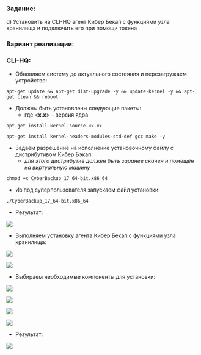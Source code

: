 ### Задание:

d) Установить на CLI-HQ агент Кибер Бекап с функциями узла хранилища и подключить его при помощи токена

### Вариант реализации:

### CLI-HQ:

- Обновляем систему до актуального состояния и перезагружаем устройство:

```
apt-get update && apt-get dist-upgrade -y && update-kernel -y && apt-get clean && reboot
```

- Должны быть установлены следующие пакеты:
    - где <**x.x**> – версия ядра

```
apt-get install kernel-source-<x.x>
```

```
apt-get install kernel-headers-modules-std-def gcc make -y
```

- Задаём разрешение на исполнение установочному файлу с дистрибутивом Кибер Бэкап:
    - _для этого дистрибутив должен быть заранее скачен и помещён на виртуальную машину_

```
chmod +x CyberBackup_17_64-bit.x86_64
```

- Из под суперпользователя запускаем файл установки:

```
./CyberBackup_17_64-bit.x86_64
```

- Результат:

![](https://sysahelper.ru/pluginfile.php/863/mod_page/content/6/image%20%2819%29.png)

- Выполняем установку агента Кибер Бекап с функциями узла хранилища:

![](https://sysahelper.ru/pluginfile.php/863/mod_page/content/6/image%20%2820%29.png)

![](https://sysahelper.ru/pluginfile.php/863/mod_page/content/6/image%20%2821%29.png)

- Выбираем необходимые компоненты для установки:

![](https://sysahelper.ru/pluginfile.php/863/mod_page/content/6/image%20%2822%29.png)

![](https://sysahelper.ru/pluginfile.php/863/mod_page/content/6/image%20%2823%29.png)

![](https://sysahelper.ru/pluginfile.php/863/mod_page/content/6/image%20%2824%29.png)

![](https://sysahelper.ru/pluginfile.php/863/mod_page/content/6/image%20%2825%29.png)

- Результат:

![](https://sysahelper.ru/pluginfile.php/863/mod_page/content/6/image%20%2826%29.png)